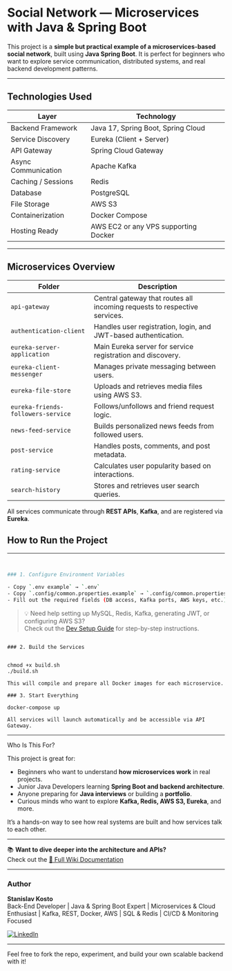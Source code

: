 # Social Network — Microservices with Java & Spring Boot

This project is a **simple but practical example of a microservices-based social network**, built using **Java Spring Boot**. It is perfect for beginners who want to explore service communication, distributed systems, and real backend development patterns.

---

## Technologies Used

| Layer                | Technology                                                                 |
|----------------------|----------------------------------------------------------------------------|
| Backend Framework    | Java 17, Spring Boot, Spring Cloud                                         |
| Service Discovery    | Eureka (Client + Server)                                                   |
| API Gateway          | Spring Cloud Gateway                                                       |
| Async Communication  | Apache Kafka                                                               |
| Caching / Sessions   | Redis                                                                      |
| Database             | PostgreSQL                                                                 |
| File Storage         | AWS S3                                                                     |
| Containerization     | Docker Compose                                                             |
| Hosting Ready        | AWS EC2 or any VPS supporting Docker                                       |


---

## Microservices Overview

| Folder                             | Description                                                                |
|------------------------------------|----------------------------------------------------------------------------|
| `api-gateway`                      | Central gateway that routes all incoming requests to respective services.  |
| `authentication-client`            | Handles user registration, login, and JWT-based authentication.            |
| `eureka-server-application`        | Main Eureka server for service registration and discovery.                 |
| `eureka-client-messenger`          | Manages private messaging between users.                                   |
| `eureka-file-store`                | Uploads and retrieves media files using AWS S3.                            |
| `eureka-friends-followers-service` | Follows/unfollows and friend request logic.                                |
| `news-feed-service`                | Builds personalized news feeds from followed users.                        |
| `post-service`                     | Handles posts, comments, and post metadata.                                |
| `rating-service`                   | Calculates user popularity based on interactions.                          |
| `search-history`                   | Stores and retrieves user search queries.                                  |

All services communicate through **REST APIs**, **Kafka**, and are registered via **Eureka**.

## How to Run the Project
---
```bash


### 1. Configure Environment Variables

- Copy `.env example` → `.env`
- Copy `.config/common.properties.example` → `.config/common.properties`
- Fill out the required fields (DB access, Kafka ports, AWS keys, etc.)
```
> 💡 Need help setting up MySQL, Redis, Kafka, generating JWT, or configuring AWS S3?  
> Check out the [Dev Setup Guide](https://github.com/2k0st01/Social-network/wiki/setup) for step-by-step instructions.
```

### 2. Build the Services


chmod +x build.sh
./build.sh

This will compile and prepare all Docker images for each microservice.

### 3. Start Everything

docker-compose up

All services will launch automatically and be accessible via API Gateway.
```
---

Who Is This For?

This project is great for:

- Beginners who want to understand **how microservices work** in real projects.
- Junior Java Developers learning **Spring Boot and backend architecture**.
- Anyone preparing for **Java interviews** or building a **portfolio**.
- Curious minds who want to explore **Kafka, Redis, AWS S3, Eureka**, and more.

It’s a hands-on way to see how real systems are built and how services talk to each other.

---

📚 **Want to dive deeper into the architecture and APIs?**  
Check out the [📘 Full Wiki Documentation](https://github.com/2k0st01/Social-network/wiki)


___

### Author

**Stanislav Kosto**  
Back-End Developer | Java & Spring Boot Expert | Microservices & Cloud Enthusiast | Kafka, REST, Docker, AWS | SQL & Redis | CI/CD & Monitoring Focused

[![LinkedIn](https://img.shields.io/badge/LinkedIn-blue?logo=linkedin&style=for-the-badge)](https://www.linkedin.com/in/stanislav-kosto/)

___

Feel free to fork the repo, experiment, and build your own scalable backend with it!

